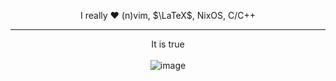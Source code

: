 <p align="center">
I really ❤️ (n)vim, $\LaTeX$, NixOS, C/C++
</p>

---

<p align="center">
  It is true  
  <br>
  <br>
  <img src="https://github.com/user-attachments/assets/ac87c469-e07c-4372-86fc-66de28f0fb3a" alt="image">
</p>
